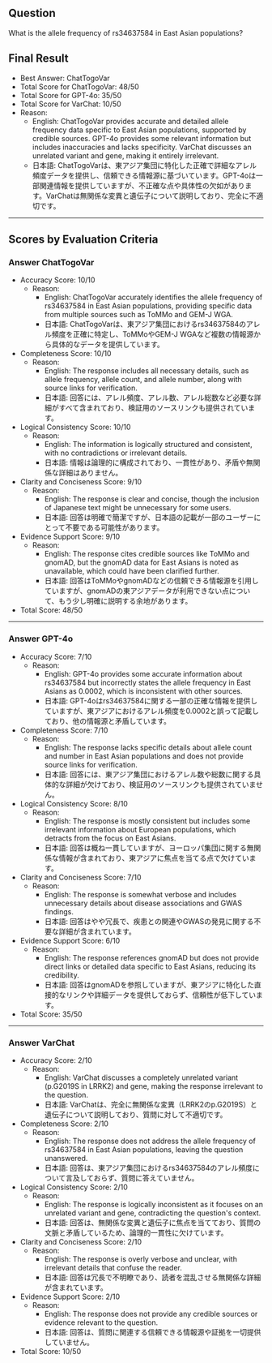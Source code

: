 ## Question

What is the allele frequency of rs34637584 in East Asian populations?

## Final Result

- Best Answer: ChatTogoVar
- Total Score for ChatTogoVar: 48/50
- Total Score for GPT-4o: 35/50
- Total Score for VarChat: 10/50
- Reason:
  - English: ChatTogoVar provides accurate and detailed allele frequency data specific to East Asian populations, supported by credible sources. GPT-4o provides some relevant information but includes inaccuracies and lacks specificity. VarChat discusses an unrelated variant and gene, making it entirely irrelevant.
  - 日本語: ChatTogoVarは、東アジア集団に特化した正確で詳細なアレル頻度データを提供し、信頼できる情報源に基づいています。GPT-4oは一部関連情報を提供していますが、不正確な点や具体性の欠如があります。VarChatは無関係な変異と遺伝子について説明しており、完全に不適切です。

---

## Scores by Evaluation Criteria

### Answer ChatTogoVar
- Accuracy Score: 10/10
  - Reason: 
    - English: ChatTogoVar accurately identifies the allele frequency of rs34637584 in East Asian populations, providing specific data from multiple sources such as ToMMo and GEM-J WGA.
    - 日本語: ChatTogoVarは、東アジア集団におけるrs34637584のアレル頻度を正確に特定し、ToMMoやGEM-J WGAなど複数の情報源から具体的なデータを提供しています。
- Completeness Score: 10/10
  - Reason: 
    - English: The response includes all necessary details, such as allele frequency, allele count, and allele number, along with source links for verification.
    - 日本語: 回答には、アレル頻度、アレル数、アレル総数など必要な詳細がすべて含まれており、検証用のソースリンクも提供されています。
- Logical Consistency Score: 10/10
  - Reason: 
    - English: The information is logically structured and consistent, with no contradictions or irrelevant details.
    - 日本語: 情報は論理的に構成されており、一貫性があり、矛盾や無関係な詳細はありません。
- Clarity and Conciseness Score: 9/10
  - Reason: 
    - English: The response is clear and concise, though the inclusion of Japanese text might be unnecessary for some users.
    - 日本語: 回答は明確で簡潔ですが、日本語の記載が一部のユーザーにとって不要である可能性があります。
- Evidence Support Score: 9/10
  - Reason: 
    - English: The response cites credible sources like ToMMo and gnomAD, but the gnomAD data for East Asians is noted as unavailable, which could have been clarified further.
    - 日本語: 回答はToMMoやgnomADなどの信頼できる情報源を引用していますが、gnomADの東アジアデータが利用できない点について、もう少し明確に説明する余地があります。
- Total Score: 48/50

---

### Answer GPT-4o
- Accuracy Score: 7/10
  - Reason: 
    - English: GPT-4o provides some accurate information about rs34637584 but incorrectly states the allele frequency in East Asians as 0.0002, which is inconsistent with other sources.
    - 日本語: GPT-4oはrs34637584に関する一部の正確な情報を提供していますが、東アジアにおけるアレル頻度を0.0002と誤って記載しており、他の情報源と矛盾しています。
- Completeness Score: 7/10
  - Reason: 
    - English: The response lacks specific details about allele count and number in East Asian populations and does not provide source links for verification.
    - 日本語: 回答には、東アジア集団におけるアレル数や総数に関する具体的な詳細が欠けており、検証用のソースリンクも提供されていません。
- Logical Consistency Score: 8/10
  - Reason: 
    - English: The response is mostly consistent but includes some irrelevant information about European populations, which detracts from the focus on East Asians.
    - 日本語: 回答は概ね一貫していますが、ヨーロッパ集団に関する無関係な情報が含まれており、東アジアに焦点を当てる点で欠けています。
- Clarity and Conciseness Score: 7/10
  - Reason: 
    - English: The response is somewhat verbose and includes unnecessary details about disease associations and GWAS findings.
    - 日本語: 回答はやや冗長で、疾患との関連やGWASの発見に関する不要な詳細が含まれています。
- Evidence Support Score: 6/10
  - Reason: 
    - English: The response references gnomAD but does not provide direct links or detailed data specific to East Asians, reducing its credibility.
    - 日本語: 回答はgnomADを参照していますが、東アジアに特化した直接的なリンクや詳細データを提供しておらず、信頼性が低下しています。
- Total Score: 35/50

---

### Answer VarChat
- Accuracy Score: 2/10
  - Reason: 
    - English: VarChat discusses a completely unrelated variant (p.G2019S in LRRK2) and gene, making the response irrelevant to the question.
    - 日本語: VarChatは、完全に無関係な変異（LRRK2のp.G2019S）と遺伝子について説明しており、質問に対して不適切です。
- Completeness Score: 2/10
  - Reason: 
    - English: The response does not address the allele frequency of rs34637584 in East Asian populations, leaving the question unanswered.
    - 日本語: 回答は、東アジア集団におけるrs34637584のアレル頻度について言及しておらず、質問に答えていません。
- Logical Consistency Score: 2/10
  - Reason: 
    - English: The response is logically inconsistent as it focuses on an unrelated variant and gene, contradicting the question's context.
    - 日本語: 回答は、無関係な変異と遺伝子に焦点を当てており、質問の文脈と矛盾しているため、論理的一貫性に欠けています。
- Clarity and Conciseness Score: 2/10
  - Reason: 
    - English: The response is overly verbose and unclear, with irrelevant details that confuse the reader.
    - 日本語: 回答は冗長で不明瞭であり、読者を混乱させる無関係な詳細が含まれています。
- Evidence Support Score: 2/10
  - Reason: 
    - English: The response does not provide any credible sources or evidence relevant to the question.
    - 日本語: 回答は、質問に関連する信頼できる情報源や証拠を一切提供していません。
- Total Score: 10/50